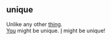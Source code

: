## unique

Unlike any other [thing](thing.md).  
[You](you.md) might be unique. [I](index.md) might be unique!  

